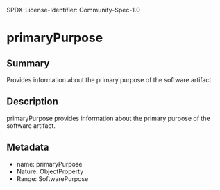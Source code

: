 SPDX-License-Identifier: Community-Spec-1.0

# primaryPurpose

## Summary

Provides information about the primary purpose of the software artifact.

## Description

primaryPurpose provides information about the primary purpose of the software artifact.

## Metadata

- name: primaryPurpose
- Nature: ObjectProperty
- Range: SoftwarePurpose


